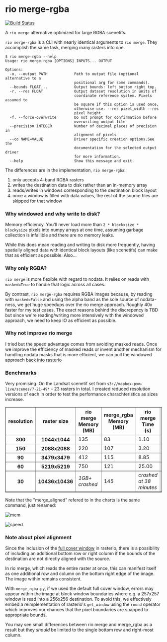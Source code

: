 # rio merge-rgba

[![Build Status](https://magnum.travis-ci.com/mapbox/rio-merge-rgba.svg?token=pyxzY34Uw5pJTCJpD6xs&branch=master)](https://magnum.travis-ci.com/mapbox/rio-merge-rgba)

A `rio merge` alternative optimized for large RGBA scenetifs.

`rio merge-rgba` is a CLI with nearly identical arguments to `rio merge`. They accomplish the same task, merging many rasters into one. 

```
$ rio merge-rgba --help
Usage: rio merge-rgba [OPTIONS] INPUTS... OUTPUT

Options:
  -o, --output PATH            Path to output file (optional alternative to a
                               positional arg for some commands).
  --bounds FLOAT...            Output bounds: left bottom right top.
  -r, --res FLOAT              Output dataset resolution in units of
                               coordinate reference system. Pixels assumed to
                               be square if this option is used once,
                               otherwise use: --res pixel_width --res
                               pixel_height
  -f, --force-overwrite        Do not prompt for confirmation before
                               overwriting output file
  --precision INTEGER          Number of decimal places of precision in
                               alignment of pixels
  --co NAME=VALUE              Driver specific creation options.See the
                               documentation for the selected output driver
                               for more information.
  --help                       Show this message and exit.
```

The differences are in the implementation, `rio merge-rgba`:

1. only accepts 4-band RGBA rasters
2. writes the destination data to disk rather than an in-memory array
3. reads/writes in windows corresponding to the destination block layout
4. once a window is filled with data values, the rest of the source files are skipped for that window

### Why windowed and why write to disk? 

Memory efficiency. You'll never load more than `2 * blockxsize * blockysize` pixels into numpy arrays at one time, assuming garbage collection is infallible and there are no memory leaks.

While this does mean reading and writing to disk more frequently, having spatially aligned data with identical block layouts (like scenetifs) can make that as efficient as possible. Also...

### Why only RGBA?

`rio merge` is more flexible with regard to nodata. It relies on reads with `masked=True` to handle that logic across all cases. 

By contrast, `rio merge-rgba` requires RGBA images because, by reading with `masked=False` and using the alpha band as the sole source of nodata-ness, we get huge speedups over the rio merge approach. Roughly 40x faster for my test cases. The exact reasons behind the discrepency is TBD but since we're reading/writing more intensively with the windowed approach, we need to keep IO as efficient as possible.

### Why not improve rio merge

I tried but the speed advantage comes from avoiding masked reads. Once we improve the efficiency of masked reads or invent another mechanism for handling nodata masks that is more efficient, we can pull the windowed approach [back into rasterio](https://github.com/mapbox/rasterio/issues/507)


### Benchmarks

Very promising. On the Landsat scenetif set from `s3://mapbox-pxm-live/scenes/7-21-49*` - 23 rasters in total. I created reduced resolution versions of each in order to test the performance charachteristics as sizes increase.

<table class="dataframe" border="1">
  <thead>
    <tr>
      <th>resolution</th>
      <th>raster size</th>
      <th>rio merge Memory (MB)</th>
      <th>merge_rgba Memory (MB)</th>
      <th>rio merge Time (s)</th>
      <th>merge_rgba Time (s)</th>
    </tr>
  </thead>
  <tbody>
    <tr>
      <th>300</th>
      <th>1044x1044</th>
      <td>135</td>
      <td>83</td>
      <td>1.10</td>
      <td>0.70</td>
    </tr>
    <tr>
      <th>150</th>
      <th>2088x2088</th>
      <td>220</td>
      <td>107</td>
      <td>3.20</td>
      <td>1.90</td>
    </tr>
    <tr>
      <th>90</th>
      <th>3479x3479</th>
      <td>412</td>
      <td>115</td>
      <td>8.85</td>
      <td>3.10</td>
    </tr>
    <tr>
      <th>60</th>
      <th>5219x5219</th>
      <td>750</td>
      <td>121</td>
      <td>25.00</td>
      <td>7.00</td>
    </tr>
    <tr>
      <th>30</th>
      <th>10436x10436</th>
      <td><i>1GB+ crashed</i></td>
      <td>145</td>
      <td><i>crashed at 38 minutes</i></td>
      <td>19.80</td>
    </tr>
  </tbody>
</table>

Note that the "merge_aligned" refered to in the charts is the same command, just renamed:

![mem](https://gist.githubusercontent.com/perrygeo/063dddae6fa134908861/raw/ac2c2200e564e8b89ed1d78383e962f22ccfa21c/mem.png)

![speed](https://gist.githubusercontent.com/perrygeo/063dddae6fa134908861/raw/ac2c2200e564e8b89ed1d78383e962f22ccfa21c/time.png)

### Note about pixel alignment

Since the inclusion of the [full cover window](https://github.com/mapbox/rasterio/pull/466) in rasterio, there is a possibility of including an additional bottom row or right column if the bounds of the destination are not directly aligned with the source.

In rio merge, which reads the entire raster at once, this can manifest itself as one additional row and column on the bottom right edge of the image. The image within remains consistent.

With `merge_rgba.py`, if we used the default full cover window, errors may appear within the image at block window boundaries where e.g. a 257x257 window is read into a 256x256 destination. To avoid this, we effectively embed a reimplementation of rasterio's `get_window` using the `round` operator which improves our chances that the pixel boundaries are snapped to appropriate bounds.

You may see small differences between rio merge and merge_rgba as a result but they *should* be limited to the single bottom row and right-most column.
